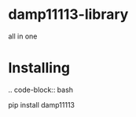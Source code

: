 damp11113-library
===============
all in one

Installing
============

.. code-block:: bash

pip install damp11113
